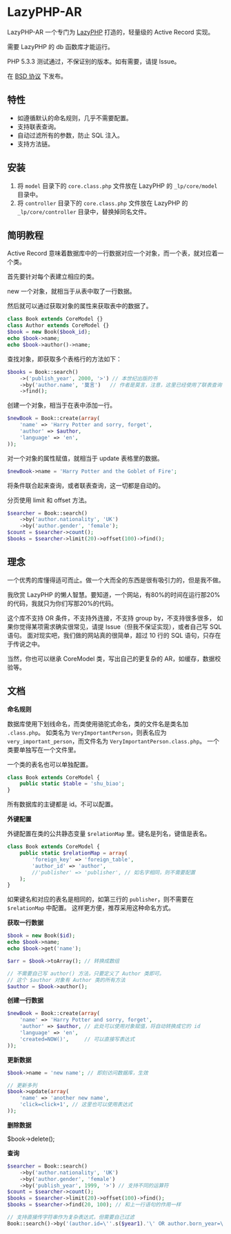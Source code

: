 LazyPHP-AR
===========

LazyPHP-AR 一个专门为 [LazyPHP](https://github.com/easychen/LazyPHP) 打造的，轻量级的 Active Record 实现。

需要 LazyPHP 的 db 函数库才能运行。

PHP 5.3.3 测试通过，不保证别的版本。如有需要，请提 Issue。

在 [BSD 协议](http://en.wikipedia.org/wiki/BSD_licenses) 下发布。

特性
-----

- 如遵循默认的命名规则，几乎不需要配置。
- 支持联表查询。
- 自动过滤所有的参数，防止 SQL 注入。
- 支持方法链。

安装
-------

1. 将 `model` 目录下的 `core.class.php` 文件放在 LazyPHP 的 `_lp/core/model` 目录中。
2. 将 `controller` 目录下的 `core.class.php` 文件放在 LazyPHP 的 `_lp/core/controller` 目录中，替换掉同名文件。

简明教程
---------

Active Record 意味着数据库中的一行数据对应一个对象，而一个表，就对应着一个类。

首先要针对每个表建立相应的类。

new 一个对象，就相当于从表中取了一行数据。

然后就可以通过获取对象的属性来获取表中的数据了。

```php
class Book extends CoreModel {}
class Author extends CoreModel {}
$book = new Book($book_id);
echo $book->name;
echo $book->author()->name;
```

查找对象，即获取多个表格行的方法如下：

```php
$books = Book::search()
    ->('publish_year', 2000, '>') // 本世纪出版的书
    ->by('author.name', '莫言')   // 作者是莫言，注意，这里已经使用了联表查询
    ->find();
```

创建一个对象，相当于在表中添加一行。

```php
$newBook = Book::create(array(
    'name' => 'Harry Potter and sorry, forget',
    'author' => $author,
    'language' => 'en',
));
```

对一个对象的属性赋值，就相当于 update 表格里的数据。

```php
$newBook->name = 'Harry Potter and the Goblet of Fire';
```

将条件联合起来查询，或者联表查询，这一切都是自动的。

分页使用 limit 和 offset 方法。

```php
$searcher = Book::search()
    ->by('author.nationality', 'UK')
    ->by('author.gender', 'female');
$count = $searcher->count();
$books = $searcher->limit(20)->offset(100)->find();
```

理念
-----

一个优秀的库懂得适可而止。做一个大而全的东西是很有吸引力的，但是我不做。

我欣赏 LazyPHP 的懒人智慧。要知道，一个网站，有80%的时间在运行那20%的代码，我就只为你们写那20%的代码。

这个库不支持 OR 条件，不支持外连接，不支持 group by，不支持很多很多，
如果你觉得某项需求确实很常见，请提 Issue（但我不保证实现），或者自己写 SQL 语句。
面对现实吧，我们做的网站真的很简单，超过 10 行的 SQL 语句，只存在于传说之中。

当然，你也可以继承 CoreModel 类，写出自己的更复杂的 AR，如缓存，数据校验等。

文档
-----

**命名规则**

数据库使用下划线命名，而类使用骆驼式命名，类的文件名是类名加 `.class.php`。
如类名为 `VeryImportantPerson`，则表名应为 `very_important_person`，而文件名为 `VeryImportantPerson.class.php`。
一个类要单独写在一个文件里。

一个类的表名也可以单独配置。

```php
class Book extends CoreModel {
    public static $table = 'shu_biao';
}
```

所有数据库的主键都是 id。不可以配置。

**外键配置**

外键配置在类的公共静态变量 `$relationMap` 里。键名是列名，键值是表名。

```php
class Book extends CoreModel {
    public static $relationMap = array(
        'foreign_key' => 'foreign_table',
        'author_id' => 'author',
        //'publisher' => 'publisher', // 如名字相同，则不需要配置
    );
}
```

如果键名和对应的表名是相同的，如第三行的 `publisher`，则不需要在 `$relationMap` 中配置。
这样更方便，推荐采用这种命名方式。

**获取一行数据**

```php
$book = new Book($id);
echo $book->name;
echo $book->get('name');

$arr = $book->toArray(); // 转换成数组

// 不需要自己写 author() 方法，只要定义了 Author 类即可。
// 这个 $author 对象有 Author 类的所有方法
$author = $book->author(); 
```

**创建一行数据**
```php
$newBook = Book::create(array(
    'name' => 'Harry Potter and sorry, forget',
    'author' => $author, // 此处可以使用对象赋值，将自动转换成它的 id
    'language' => 'en',
    'created=NOW()',     // 可以直接写表达式
));
```

**更新数据**

```php
$book->name = 'new name'; // 即刻访问数据库，生效

// 更新多列
$book->update(array(
    'name' => 'another new name',
    'click=click+1', // 这里也可以使用表达式
));
```

**删除数据**

$book->delete();

**查询**

```php
$searcher = Book::search()
    ->by('author.nationality', 'UK')
    ->by('author.gender', 'female')
    ->by('publish_year', 1999, '>') // 支持不同的运算符
$count = $searcher->count();
$books = $searcher->limit(20)->offset(100)->find();
$books = $searcher->find(20, 100); // 和上一行语句的作用一样

// 支持直接传字符串作为复杂表达式，但需要自己过滤
Book::search()->by('(author.id=\''.s($year1).'\' OR author.born_year=\''.s($year2))."'")->find();
```

